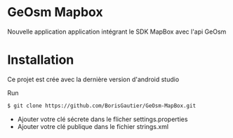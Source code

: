 # GeOsm Mapbox

Nouvelle application application intégrant le SDK MapBox avec l'api GeOsm

# Installation

Ce projet est crée avec la dernière version d'android studio

Run

```sh
$ git clone https://github.com/BorisGautier/GeOsm-MapBox.git

```
- Ajouter votre clé sécrete dans le flicher settings.properties
- Ajouter votre clé publique dans le fichier strings.xml